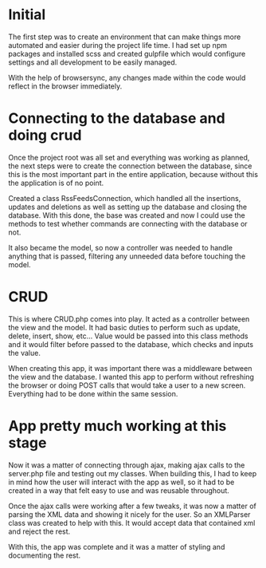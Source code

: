 # Initial #

The first step was to create an environment that can make things more automated and easier during the project life time.
I had set up npm packages and installed scss and created gulpfile which would configure settings and all development to be easily managed.

With the help of browsersync, any changes made within the code would reflect in the browser immediately.

# Connecting to the database and doing crud #

Once the project root was all set and everything was working as planned, the next steps were to create the connection between the database,
since this is the most important part in the entire application, because without this the application is of no point. 

Created a class RssFeedsConnection, which handled all the insertions, updates and deletions as well as setting up the database and closing the database. With this done, the base was created and now I could use the methods to test whether commands are connecting with the database or not. 

It also became the model, so now a controller was needed to handle anything that is passed, filtering any unneeded data before touching the model.

# CRUD #

This is where CRUD.php comes into play. It acted as a controller between the view and the model. It had basic duties to perform such as update, delete, insert, show, etc... Value would be passed into this class methods and it would filter before passed to the database, which checks and inputs the value. 

When creating this app, it was important there was a middleware between the view and the database. I wanted this app to perform without refreshing the browser or doing POST calls that would take a user to a new screen. Everything had to be done within the same session.

# App pretty much working at this stage #

Now it was a matter of connecting through ajax, making ajax calls to the server.php file and testing out my classes. When building this, I had to keep in mind how the user will interact with the app as well, so it had to be created in a way that felt easy to use and was reusable throughout. 

Once the ajax calls were working after a few tweaks, it was now a matter of parsing the XML data and showing it nicely for the user. So an XMLParser class was created to help with this. It would accept data that contained xml and reject the rest.

With this, the app was complete and it was a matter of styling and documenting the rest.